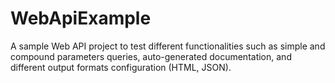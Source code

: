 # WebApiExample
A sample Web API project to test different functionalities such as simple and compound parameters queries, auto-generated documentation, and different output formats configuration (HTML, JSON).
